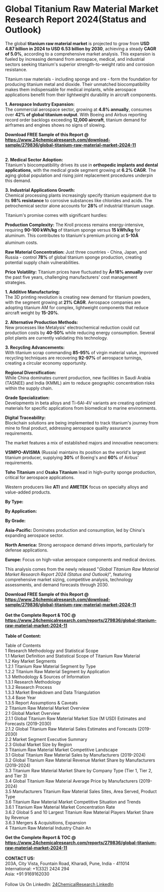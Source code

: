 <h1>Global Titanium Raw Material Market Research Report 2024(Status and Outlook)</h1><p>The global <strong>titanium raw material market</strong> is projected to grow from <strong>USD 4.87 billion in 2024 to USD 6.53 billion by 2030</strong>, achieving a steady <strong>CAGR of 5.0%</strong>, according to a comprehensive market analysis. This expansion is fueled by increasing demand from aerospace, medical, and industrial sectors seeking titanium's superior strength-to-weight ratio and corrosion resistance.</p><p>Titanium raw materials - including sponge and ore - form the foundation for producing titanium metal and dioxide. Their unmatched biocompatibility makes them indispensable for medical implants, while aerospace applications benefit from their lightweight durability in aircraft components.</p><p><strong>1. Aerospace Industry Expansion:<br></strong>The commercial aerospace sector, growing at <strong>4.8% annually</strong>, consumes over <strong>42% of global titanium output</strong>. With Boeing and Airbus reporting record order backlogs exceeding <strong>12,000 aircraft</strong>, titanium demand for airframes and engines shows no signs of slowing.</p><div><b>Download FREE Sample of this Report @ 
            <a href="https://www.24chemicalresearch.com/download-sample/279836/global-titanium-raw-material-market-2024-11">
            https://www.24chemicalresearch.com/download-sample/279836/global-titanium-raw-material-market-2024-11</a></b></div><br><p><strong>2. Medical Sector Adoption:<br></strong>Titanium's biocompatibility drives its use in <strong>orthopedic implants and dental applications</strong>, with the medical grade segment growing at <strong>6.2% CAGR</strong>. The aging global population and rising joint replacement procedures underpin this demand.</p><p><strong>3. Industrial Applications Growth:<br></strong>Chemical processing plants increasingly specify titanium equipment due to its <strong>98% resistance</strong> to corrosive substances like chlorides and acids. The petrochemical sector alone accounts for <strong>28%</strong> of industrial titanium usage.</p><p>Titanium's promise comes with significant hurdles:</p><p><strong>Production Complexity:</strong> The Kroll process remains energy-intensive, requiring <strong>90-100 kWh/kg</strong> of titanium sponge versus <strong>15 kWh/kg</strong> for aluminum. This contributes to titanium's premium pricing at <strong>5-10Ã</strong> aluminum costs.</p><p><strong>Raw Material Concentration:</strong> Just three countries - China, Japan, and Russia - control <strong>78%</strong> of global titanium sponge production, creating potential supply chain vulnerabilities.</p><p><strong>Price Volatility:</strong> Titanium prices have fluctuated by <strong>Â±18% annually</strong> over the past five years, challenging manufacturers' cost management strategies.</p><p><strong>1. Additive Manufacturing:<br></strong>The 3D printing revolution is creating new demand for titanium powders, with the segment growing at <strong>21% CAGR</strong>. Aerospace companies are adopting titanium AM for complex, lightweight components that reduce aircraft weight by <strong>15-20%</strong>.</p><p><strong>2. Alternative Production Methods:<br></strong>New processes like Metalysis' electrochemical reduction could cut production costs by <strong>40-50%</strong> while reducing energy consumption. Several pilot plants are currently validating this technology.</p><p><strong>3. Recycling Advancements:<br></strong>With titanium scrap commanding <strong>85-95%</strong> of virgin material value, improved recycling techniques are recovering <strong>92-97%</strong> of aerospace turnings, creating a circular economy opportunity.</p><p><strong>Regional Diversification:<br></strong>While China dominates current production, new facilities in Saudi Arabia (TASNEE) and India (KMML) aim to reduce geographic concentration risks within the supply chain.</p><p><strong>Grade Specialization:<br></strong>Developments in beta alloys and Ti-6Al-4V variants are creating optimized materials for specific applications from biomedical to marine environments.</p><p><strong>Digital Traceability:<br></strong>Blockchain solutions are being implemented to track titanium's journey from mine to final product, addressing aerospace quality assurance requirements.</p><p>The market features a mix of established majors and innovative newcomers:</p><p><strong>VSMPO-AVISMA</strong> (Russia) maintains its position as the world's largest titanium producer, supplying <strong>30%</strong> of Boeing's and <strong>60%</strong> of Airbus' requirements.</p><p><strong>Toho Titanium</strong> and <strong>Osaka Titanium</strong> lead in high-purity sponge production, critical for aerospace applications.</p><p>Western producers like <strong>ATI</strong> and <strong>AMETEK</strong> focus on specialty alloys and value-added products.</p><p><strong>By Type:</strong></p><p><strong>By Application:</strong></p><p><strong>By Grade:</strong></p><p><strong>Asia-Pacific:</strong> Dominates production and consumption, led by China's expanding aerospace sector.</p><p><strong>North America:</strong> Strong aerospace demand drives imports, particularly for defense applications.</p><p><strong>Europe:</strong> Focus on high-value aerospace components and medical devices.</p><p>This analysis comes from the newly released "<em>Global Titanium Raw Material Market Research Report 2024 (Status and Outlook)</em>", featuring comprehensive market sizing, competitive analysis, technology assessments, and demand forecasts through 2030.</p><div><b>Download FREE Sample of this Report @ 
            <a href="https://www.24chemicalresearch.com/download-sample/279836/global-titanium-raw-material-market-2024-11">
            https://www.24chemicalresearch.com/download-sample/279836/global-titanium-raw-material-market-2024-11</a></b></div><br><div><b>Get the Complete Report & TOC @ 
            <a href="https://www.24chemicalresearch.com/reports/279836/global-titanium-raw-material-market-2024-11">
            https://www.24chemicalresearch.com/reports/279836/global-titanium-raw-material-market-2024-11</a></b></div><br>
            <b>Table of Content:</b><p>Table of Contents<br />
 1 Research Methodology and Statistical Scope<br />
 1.1 Market Definition and Statistical Scope of Titanium Raw Material<br />
 1.2 Key Market Segments<br />
 1.2.1 Titanium Raw Material Segment by Type<br />
 1.2.2 Titanium Raw Material Segment by Application<br />
 1.3 Methodology & Sources of Information<br />
 1.3.1 Research Methodology<br />
 1.3.2 Research Process<br />
 1.3.3 Market Breakdown and Data Triangulation<br />
 1.3.4 Base Year<br />
 1.3.5 Report Assumptions & Caveats<br />
 2 Titanium Raw Material Market Overview<br />
 2.1 Global Market Overview<br />
 2.1.1 Global Titanium Raw Material Market Size (M USD) Estimates and Forecasts (2019-2030)<br />
 2.1.2 Global Titanium Raw Material Sales Estimates and Forecasts (2019-2030)<br />
 2.2 Market Segment Executive Summary<br />
 2.3 Global Market Size by Region<br />
 3 Titanium Raw Material Market Competitive Landscape<br />
 3.1 Global Titanium Raw Material Sales by Manufacturers (2019-2024)<br />
 3.2 Global Titanium Raw Material Revenue Market Share by Manufacturers (2019-2024)<br />
 3.3 Titanium Raw Material Market Share by Company Type (Tier 1, Tier 2, and Tier 3)<br />
 3.4 Global Titanium Raw Material Average Price by Manufacturers (2019-2024)<br />
 3.5 Manufacturers Titanium Raw Material Sales Sites, Area Served, Product Type<br />
 3.6 Titanium Raw Material Market Competitive Situation and Trends<br />
 3.6.1 Titanium Raw Material Market Concentration Rate<br />
 3.6.2 Global 5 and 10 Largest Titanium Raw Material Players Market Share by Revenue<br />
 3.6.3 Mergers & Acquisitions, Expansion<br />
 4 Titanium Raw Material Industry Chain An</p><div><b>Get the Complete Report & TOC @ 
            <a href="https://www.24chemicalresearch.com/reports/279836/global-titanium-raw-material-market-2024-11">
            https://www.24chemicalresearch.com/reports/279836/global-titanium-raw-material-market-2024-11</a></b></div><br><b>CONTACT US:</b><br>
            203A, City Vista, Fountain Road, Kharadi, Pune, India - 411014<br>
            International: +1(332) 2424 294<br>
            Asia: +91 9169162030 <br><br>
            Follow Us On LinkedIn: <a href="https://www.linkedin.com/company/24chemicalresearch/">24ChemicalResearch LinkedIn</a>